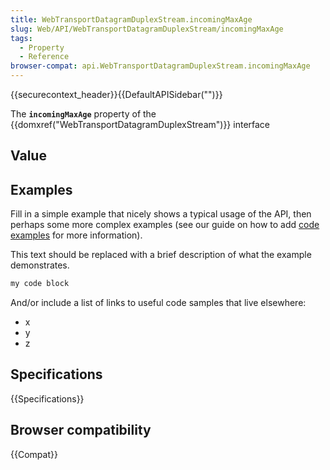 ```yaml
---
title: WebTransportDatagramDuplexStream.incomingMaxAge
slug: Web/API/WebTransportDatagramDuplexStream/incomingMaxAge
tags:
  - Property
  - Reference
browser-compat: api.WebTransportDatagramDuplexStream.incomingMaxAge
---
```

{{securecontext_header}}{{DefaultAPISidebar("")}}

The **`incomingMaxAge`** property of the {{domxref("WebTransportDatagramDuplexStream")}} interface 

## Value



## Examples

Fill in a simple example that nicely shows a typical usage of the API, then perhaps some more complex examples (see our guide on how to add [code examples](/en-US/docs/MDN/Contribute/Structures/Code_examples) for more information).

This text should be replaced with a brief description of what the example demonstrates.

```js
my code block
```

And/or include a list of links to useful code samples that live elsewhere:

*   x
*   y
*   z

## Specifications

{{Specifications}}

## Browser compatibility

{{Compat}}


